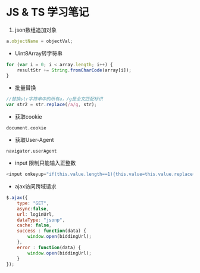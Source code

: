 # JS & TS 学习笔记

1. json数组追加对象
```javascript
a.objectName = objectVal;
```
- Uint8Array转字符串
```javascript
for (var i = 0; i < array.length; i++) {
    resultStr += String.fromCharCode(array[i]);
}
```
- 批量替换
```javascript
//替换str字符串中的所有a，/g是全文匹配标识
var str2 = str.replace(/a/g, str); 
```
- 获取cookie
```
document.cookie
```
- 获取User-Agent
```
navigator.userAgent
```
- input 限制只能输入正整数
```javascript
<input onkeyup="if(this.value.length==1){this.value=this.value.replace(/[^1-9]/g,'')}else{this.value=this.value.replace(/\D/g,'')}" onafterpaste="if(this.value.length==1){this.value=this.value.replace(/[^1-9]/g,'')}else{this.value=this.value.replace(/\D/g,'')}">
```
- ajax访问跨域请求
```javascript
$.ajax({
    type: "GET",
    async:false,
    url: loginUrl,
    dataType: "jsonp",
    cache: false,
    success : function(data) {
        window.open(biddingUrl);
    },
    error : function(data) {
        window.open(biddingUrl);
    }
});
```